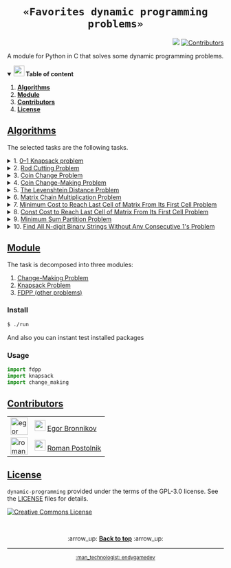 <h1 align="center"><code>«Favorites dynamic programming problems»</code></h1>
<p align="right">
  <a href="https://github.com/endygamedev/dynamic-programming/actions/workflows/main.yml"><img src="https://github.com/endygamedev/dynamic-programming/actions/workflows/main.yml/badge.svg"></a>
  <a href="#contributors"><img alt="Contributors" src="https://img.shields.io/github/contributors/endygamedev/dynamic-programming?color=blue"></a>
</p>

A module for Python in C that solves some dynamic programming problems.

<details open>
  <summary> <b> <img src="./assets/parrot.gif" alt="parrot" width="25"/> Table of content </b> </summary>
  <ol>
    <li><b><a href="#algorithms" id="table_algorithms">Algorithms</a></b></li>
    <li><b><a href="#module" id="table_module">Module</a></b></li>
    <li><b><a href="#contributors" id="table_contributors">Contributors</a></b></li>
    <li><b><a href="#license" id="table_license">License</a></b></li>
  </ol>
</details>

<a id="algorithms" href="#table_algorithms"><h2>Algorithms</h2></a>

The selected tasks are the following tasks.

<details>
  <summary> 1. <a href="./src/basic-implementation/knapsack.c">0–1 Knapsack problem</a> </summary>
      <h6>Short description</h6>
      <p>In the <b>0–1 Knapsack problem</b>, we are given a set of items, each with a weight and a value, and we need to determine the number of each item to include in a collection so that the total weight is less than or equal to a given limit and the total value is as large as possible.</p>
      <h6> View full on <a href="https://en.wikipedia.org/wiki/Knapsack_problem">Wiki</a> </h6>
</details>

<details>
  <summary> 2. <a href="./src/basic-implementation/rod-cutting-problem.c">Rod Cutting Problem</a> </summary>
      <h6>Short description</h6>
      <p>Given a rod of length <code>n</code> and a list of prices of rods of length <code>i</code>, where <code>1 &lt;= i &lt;= n</code>, find the optimal way to cut the rod into smaller rods to maximize profit.</p>
      <h6> View full on <a href="https://en.wikipedia.org/wiki/Cutting_stock_problem">Wiki</a> </h6>
</details>

<details>
  <summary> 3. <a href="./src/basic-implementation/coin-change-problem.c">Coin Change Problem</a> </summary>
      <h6>Short description</h6>
      <p>Given an unlimited supply of coins of given denominations, find the total number of distinct ways to get the desired change.</p>
      <h6> View full on <a href="https://en.wikipedia.org/wiki/Change-making_problem">Wiki</a> </h6>
</details>

<details>
  <summary> 4. <a href="./src/basic-implementation/coin-change-making.c">Coin Change-Making Problem</a> </summary>
      <h6>Short description</h6>
      <p>Given an unlimited supply of coins of given denominations, find the minimum number of coins required to get the desired change. That is, you need to find the minimum number of coins to exchange and withdraw this set. </p>
      <h6> View full on <a href="https://en.wikipedia.org/wiki/Change-making_problem">Wiki</a> </h6>
</details>

<details>
  <summary> 5. <a href="./src/basic-implementation/levenshtein-distance.c">The Levenshtein Distance Problem</a> </summary>
      <h6>Short description</h6>
      <p>Edit distance is a way of quantifying how different two strings are from one another by counting the minimum number of operations required to transform one string into the other.</p>
      <h6> View full on <a href="https://en.wikipedia.org/wiki/Levenshtein_distance">Wiki</a> </h6>
</details>

<details>
  <summary> 6. <a href="./src/basic-implementation/matrix-chain-multiplication.c">Matrix Chain Multiplication Problem</a> </summary>
      <h6>Short description</h6>
      <p><b>Matrix chain multiplication</b> is an optimization problem concerning the most efficient way to multiply a given sequence of matrices. The problem is not actually to perform the multiplications, but merely to decide the sequence of the matrix multiplications involved.</p>
      <h6> View full on <a href="https://en.wikipedia.org/wiki/Matrix_chain_multiplication">Wiki</a> </h6>
</details>

<details>
  <summary> 7. <a href="./src/basic-implementation/minimum-cost-to-reach-the-last-cell.c">Minimum Cost to Reach Last Cell of Matrix From Its First Cell Problem</a> </summary>
      <h6>Short description</h6>
      <p>Given an <code>M × N</code> matrix where each cell has a cost associated with it, find the minimum cost to reach the last cell <code>(M-1, N-1)</code> of the matrix from its first cell <code>(0, 0)</code>. We can only move one unit right or one unit down from any cell, i.e., from cell <code>(i, j)</code>, we can move to <code>(i, j+1)</code> or <code>(i+1, j)</code>.</p>
      <h6> View full on <a href="https://www.techiedelight.com/find-minimum-cost-reach-last-cell-matrix-first-cell/">Wiki</a> </h6>
</details>

<details>
  <summary> 8. <a href="./src/basic-implementation/const-cost-to-reach-the-last-cell.c">Const Cost to Reach Last Cell of Matrix From Its First Cell Problem</a> </summary>
      <h6>Short description</h6>
      <p>Find the number of paths of a given cost from the upper left to the lower right element of the matrices.</p>
</details>

<details>
  <summary> 9. <a href="./src/basic-implementation/minimum-sum-partition-problem.c">Minimum Sum Partition Problem</a> </summary>
      <h6>Short description</h6>
      <p>Given a set of positive integers <code>S</code>, partition set <code>S</code> into two subsets, <code>S1</code> and <code>S2</code>, such that the difference between the sum of elements in <code>S1</code> and the sum of elements in <code>S2</code> is minimized.</p>
      <h6> View full on <a href="https://en.wikipedia.org/wiki/Partition_problem">Wiki</a> </h6>
</details>

<details>
  <summary> 10. <a href="./src/basic-implementation/n-digit-binary-strings-without-ones.c">Find All N-digit Binary Strings Without Any Consecutive 1's Problem</a> </summary>
      <h6>Short description</h6>
      <p>Given a positive integer <code>n</code>, count all n–digit binary strings without any consecutive <code>1's</code>.</p>
      <h6> View full on <a href="https://www.techiedelight.com/find-n-digit-binary-strings-without-consecutive-1s/">Wiki</a> </h6>
</details>

<a id="module" href="#table_module"><h2>Module</h2></a>
The task is decomposed into three modules:
<ol>
    <li><a href="./src/python-module/change-making">Change-Making Problem</a></li>
    <li><a href="./src/python-module/knapsack">Knapsack Problem</a></li>
    <li><a href="./src/python-module/fdpp">FDPP (other problems)</a></li>
</ol>


<h3>Install</h3>

```bash
$ ./run
```

And also you can instant test installed packages

<h3>Usage</h3>

```python
import fdpp
import knapsack
import change_making
```

<a id="contributors" href="#table_contributors"><h2>Contributors</h2></a>

<table>
  <tr>
    <td><img alt="egor bronnikov" src="https://avatars.githubusercontent.com/u/52889537?v=4" width="40"></td>
    <td><img src="./assets/parrot.gif" alt="parrot" width="25"/> <a href="https://github.com/endygamedev">Egor Bronnikov</a></td>
  </tr>
  <tr>
    <td><img alt="roman postolnik" src="https://avatars.githubusercontent.com/u/60935386?v=4" width="40"</td>
    <td><img src="./assets/parrot.gif" alt="parrot" width="25"/> <a href="https://github.com/arti-shok">Roman Postolnik</a></td>
  </tr>
</table>


<a id="license" href="#table_license"><h2>License</h2></a>

<code>dynamic-programming</code> provided under the terms of the GPL-3.0 license.
See the [LICENSE](./LICENSE) files for details.

<a rel="license" href="http://creativecommons.org/licenses/by-nc-sa/4.0/"><img alt="Creative Commons License" style="border-width:0" src="https://i.creativecommons.org/l/by-nc-sa/4.0/88x31.png" /></a>

<br>
<p align="center">
    :arrow_up: <a href="#"><b>Back to top</b></a> :arrow_up:
</p>

---

<p align="center">
  <sub><a href="https://endygamedev.github.io">:man_technologist: endygamedev</a></sub>
</p>
